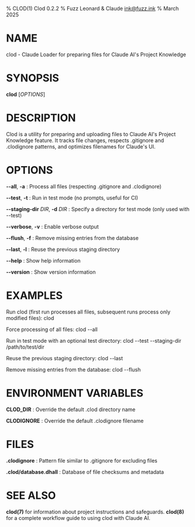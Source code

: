 % CLOD(1) Clod 0.2.2
% Fuzz Leonard & Claude <ink@fuzz.ink>
% March 2025

# NAME

clod - Claude Loader for preparing files for Claude AI's Project Knowledge

# SYNOPSIS

**clod** [*OPTIONS*]

# DESCRIPTION

Clod is a utility for preparing and uploading files to Claude AI's Project Knowledge feature. 
It tracks file changes, respects .gitignore and .clodignore patterns, and optimizes filenames 
for Claude's UI.

# OPTIONS

**\-\-all**, **-a**
: Process all files (respecting .gitignore and .clodignore)

**\-\-test**, **-t**
: Run in test mode (no prompts, useful for CI)

**\-\-staging-dir** *DIR*, **-d** *DIR*
: Specify a directory for test mode (only used with \-\-test)

**\-\-verbose**, **-v**
: Enable verbose output

**\-\-flush**, **-f**
: Remove missing entries from the database

**\-\-last**, **-l**
: Reuse the previous staging directory

**\-\-help**
: Show help information

**\-\-version**
: Show version information

# EXAMPLES

Run clod (first run processes all files, subsequent runs process only modified files):
    clod

Force processing of all files:
    clod \-\-all

Run in test mode with an optional test directory:
    clod \-\-test \-\-staging-dir /path/to/test/dir
    
Reuse the previous staging directory:
    clod \-\-last
    
Remove missing entries from the database:
    clod \-\-flush

# ENVIRONMENT VARIABLES

**CLOD_DIR**
: Override the default .clod directory name

**CLODIGNORE**
: Override the default .clodignore filename

# FILES

**.clodignore**
: Pattern file similar to .gitignore for excluding files

**.clod/database.dhall**
: Database of file checksums and metadata

# SEE ALSO

**clod(7)** for information about project instructions and safeguards.
**clod(8)** for a complete workflow guide to using clod with Claude AI.
